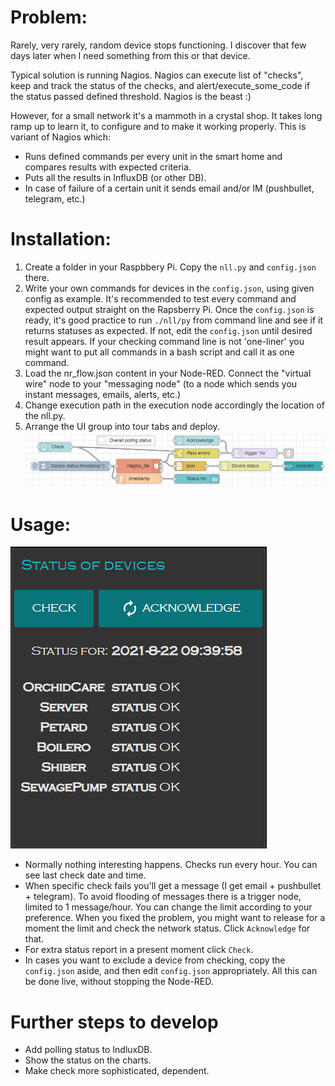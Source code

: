 # Problem:
Rarely, very rarely, random device stops functioning. I discover that few days later when I need something from this or that device.

Typical solution is running Nagios. Nagios can execute list of "checks", keep and track the status of the checks, and alert/execute_some_code if the status passed defined threshold. Nagios is the beast :)

However, for a small network it's a mammoth in a crystal shop. It takes long ramp up to learn it, to configure and to make it working properly.
This is variant of Nagios which:

* Runs defined commands per every unit in the smart home and compares results with expected criteria.
* Puts all the results in InfluxDB (or other DB).
* In case of failure of a certain unit it sends email and/or IM (pushbullet, telegram, etc.)

# Installation:
1. Create a folder in your Raspbbery Pi. Copy the `nll.py` and `config.json` there.
2. Write your own commands for devices in the `config.json`, using given config as example. It's recommended to test every command and expected output straight on the Rapsberry Pi. Once the  `config.json` is ready, it's good practice to run `./nll/py` from command line and see if it returns statuses as expected. If not, edit the  `config.json` until desired result appears. If your checking command line is not 'one-liner' you might want to put all commands in a bash script and call it as one command.
3. Load the nr_flow.json content in your Node-RED. Connect the "virtual wire" node to your "messaging node" (to a node which sends you instant messages, emails, alerts, etc.)
4. Change execution path in the execution node accordingly the location of the nll.py.
5. Arrange the UI group into tour tabs and deploy.
![Node-RED flow](nr_flow.png "Node-RED flow")



# Usage:

![Node-RED UI](webui.png "Node-RED UI")
- Normally nothing interesting happens. Checks run every hour. You can see last check date and time.
- When specific check fails you'll get a message (I get email + pushbullet + telegram). To avoid flooding of messages there is a trigger node, limited to 1 message/hour. You can change the limit according to your preference. When you fixed the problem, you might want to release for a moment the limit and check the network status. Click `Acknowledge` for that.
- For extra status report in a present moment click `Check`.
- In cases you want to exclude a device from checking, copy the `config.json` aside, and then edit  `config.json` appropriately. All this can be done live, without stopping the Node-RED.

# Further steps to develop
- Add polling status to IndluxDB.
- Show the status on the charts.
- Make check more sophisticated, dependent.
